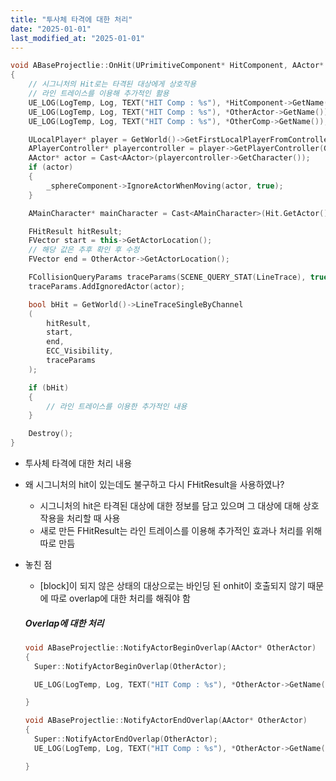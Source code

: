 ```yaml
---
title: "투사체 타격에 대한 처리"
date: "2025-01-01"
last_modified_at: "2025-01-01"
---
```


```cpp
void ABaseProjectlie::OnHit(UPrimitiveComponent* HitComponent, AActor* OtherActor, UPrimitiveComponent* OtherComp, FVector NormalImpulse, const FHitResult& Hit)
{
	// 시그니처의 Hit로는 타격된 대상에게 상호작용
	// 라인 트레이스를 이용해 추가적인 활용
	UE_LOG(LogTemp, Log, TEXT("HIT Comp : %s"), *HitComponent->GetName());
	UE_LOG(LogTemp, Log, TEXT("HIT Comp : %s"), *OtherActor->GetName());
	UE_LOG(LogTemp, Log, TEXT("HIT Comp : %s"), *OtherComp->GetName());

	ULocalPlayer* player = GetWorld()->GetFirstLocalPlayerFromController();
	APlayerController* playercontroller = player->GetPlayerController(GetWorld());
	AActor* actor = Cast<AActor>(playercontroller->GetCharacter());
	if (actor)
	{
		_sphereComponent->IgnoreActorWhenMoving(actor, true);
	}

	AMainCharacter* mainCharacter = Cast<AMainCharacter>(Hit.GetActor());

	FHitResult hitResult;
	FVector start = this->GetActorLocation();
	// 해당 값은 추후 확인 후 수정
	FVector end = OtherActor->GetActorLocation();

	FCollisionQueryParams traceParams(SCENE_QUERY_STAT(LineTrace), true);
	traceParams.AddIgnoredActor(actor);

	bool bHit = GetWorld()->LineTraceSingleByChannel
	(
		hitResult,
		start,
		end,
		ECC_Visibility,
		traceParams
	);

	if (bHit)
	{
		// 라인 트레이스를 이용한 추가적인 내용
	}

	Destroy();
}
```

- 투사체 타격에 대한 처리 내용

- 왜 시그니처의 hit이 있는데도 불구하고 다시 FHitResult을 사용하였나?

  - 시그니처의 hit은 타격된 대상에 대한 정보를 담고 있으며 그 대상에 대해 상호작용을 처리할 때 사용
  - 새로 만든 FHitResult는 라인 트레이스를 이용해 추가적인 효과나 처리를 위해 따로 만듬

  

- 놓친 점

  - \[block\]이 되지 않은 상태의 대상으로는 바인딩 된 onhit이 호출되지 않기 때문에 따로 overlap에 대한 처리를 해줘야 함

  ##### Overlap에 대한 처리

  ``` cpp
  void ABaseProjectlie::NotifyActorBeginOverlap(AActor* OtherActor)
  {
  	Super::NotifyActorBeginOverlap(OtherActor);
  
  	UE_LOG(LogTemp, Log, TEXT("HIT Comp : %s"), *OtherActor->GetName());
  
  }
  ```

  ```cpp
  void ABaseProjectlie::NotifyActorEndOverlap(AActor* OtherActor)
  {
  	Super::NotifyActorEndOverlap(OtherActor);
  	UE_LOG(LogTemp, Log, TEXT("HIT Comp : %s"), *OtherActor->GetName());
  
  }
  ```

  